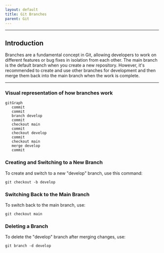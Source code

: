 ```yaml
---
layout: default
title: Git Branches
parent: Git
---
```


______________________________________________________________________

## Introduction

Branches are a fundamental concept in Git, allowing developers to work on different features or bug fixes in isolation from each other. The main branch is the default branch when you create a new repository. However, it's recommended to create and use other branches for development and then merge them back into the main branch when the work is complete.

______________________________________________________________________

### Visual representation of how branches work

```mermaid
gitGraph
   commit
   commit
   branch develop
   commit
   checkout main
   commit
   checkout develop
   commit
   checkout main
   merge develop
   commit
```

### Creating and Switching to a New Branch

To create and switch to a new "develop" branch, use this command:

```
git checkout -b develop
```

### Switching Back to the Main Branch

To switch back to the main branch, use:

```
git checkout main
```

### Deleting a Branch

To delete the "develop" branch after merging changes, use:

```
git branch -d develop
```
